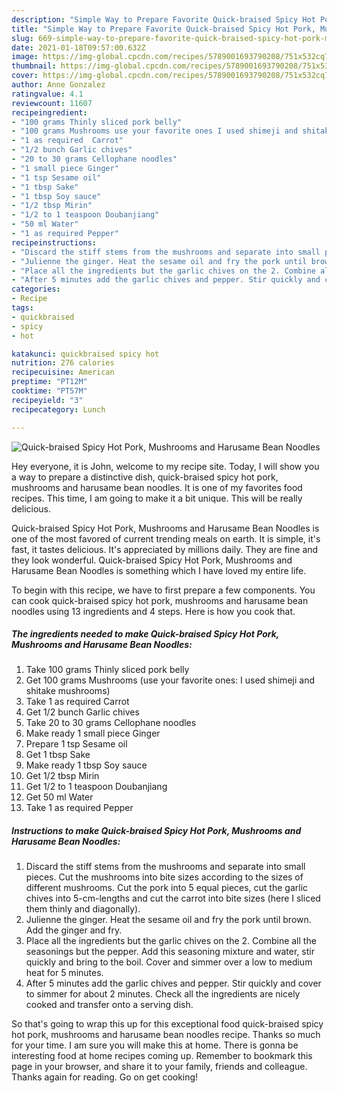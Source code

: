 ```yaml
---
description: "Simple Way to Prepare Favorite Quick-braised Spicy Hot Pork, Mushrooms and Harusame Bean Noodles"
title: "Simple Way to Prepare Favorite Quick-braised Spicy Hot Pork, Mushrooms and Harusame Bean Noodles"
slug: 669-simple-way-to-prepare-favorite-quick-braised-spicy-hot-pork-mushrooms-and-harusame-bean-noodles
date: 2021-01-18T09:57:00.632Z
image: https://img-global.cpcdn.com/recipes/5789001693790208/751x532cq70/quick-braised-spicy-hot-pork-mushrooms-and-harusame-bean-noodles-recipe-main-photo.jpg
thumbnail: https://img-global.cpcdn.com/recipes/5789001693790208/751x532cq70/quick-braised-spicy-hot-pork-mushrooms-and-harusame-bean-noodles-recipe-main-photo.jpg
cover: https://img-global.cpcdn.com/recipes/5789001693790208/751x532cq70/quick-braised-spicy-hot-pork-mushrooms-and-harusame-bean-noodles-recipe-main-photo.jpg
author: Anne Gonzalez
ratingvalue: 4.1
reviewcount: 11607
recipeingredient:
- "100 grams Thinly sliced pork belly"
- "100 grams Mushrooms use your favorite ones I used shimeji and shitake mushrooms"
- "1 as required  Carrot"
- "1/2 bunch Garlic chives"
- "20 to 30 grams Cellophane noodles"
- "1 small piece Ginger"
- "1 tsp Sesame oil"
- "1 tbsp Sake"
- "1 tbsp Soy sauce"
- "1/2 tbsp Mirin"
- "1/2 to 1 teaspoon Doubanjiang"
- "50 ml Water"
- "1 as required Pepper"
recipeinstructions:
- "Discard the stiff stems from the mushrooms and separate into small pieces. Cut the mushrooms into bite sizes according to the sizes of different mushrooms. Cut the pork into 5 equal pieces, cut the garlic chives into 5-cm-lengths and cut the carrot into bite sizes (here I sliced them thinly and diagonally)."
- "Julienne the ginger. Heat the sesame oil and fry the pork until brown. Add the ginger and fry."
- "Place all the ingredients but the garlic chives on the 2. Combine all the seasonings but the pepper. Add this seasoning mixture and water, stir quickly and bring to the boil. Cover and simmer over a low to medium heat for 5 minutes."
- "After 5 minutes add the garlic chives and pepper. Stir quickly and cover to simmer for about 2 minutes. Check all the ingredients are nicely cooked and transfer onto a serving dish."
categories:
- Recipe
tags:
- quickbraised
- spicy
- hot

katakunci: quickbraised spicy hot 
nutrition: 276 calories
recipecuisine: American
preptime: "PT12M"
cooktime: "PT57M"
recipeyield: "3"
recipecategory: Lunch

---
```



![Quick-braised Spicy Hot Pork, Mushrooms and Harusame Bean Noodles](https://img-global.cpcdn.com/recipes/5789001693790208/751x532cq70/quick-braised-spicy-hot-pork-mushrooms-and-harusame-bean-noodles-recipe-main-photo.jpg)

Hey everyone, it is John, welcome to my recipe site. Today, I will show you a way to prepare a distinctive dish, quick-braised spicy hot pork, mushrooms and harusame bean noodles. It is one of my favorites food recipes. This time, I am going to make it a bit unique. This will be really delicious.

Quick-braised Spicy Hot Pork, Mushrooms and Harusame Bean Noodles is one of the most favored of current trending meals on earth. It is simple, it's fast, it tastes delicious. It's appreciated by millions daily. They are fine and they look wonderful. Quick-braised Spicy Hot Pork, Mushrooms and Harusame Bean Noodles is something which I have loved my entire life.




To begin with this recipe, we have to first prepare a few components. You can cook quick-braised spicy hot pork, mushrooms and harusame bean noodles using 13 ingredients and 4 steps. Here is how you cook that.

<!--inarticleads1-->

##### The ingredients needed to make Quick-braised Spicy Hot Pork, Mushrooms and Harusame Bean Noodles:

1. Take 100 grams Thinly sliced pork belly
1. Get 100 grams Mushrooms (use your favorite ones: I used shimeji and shitake mushrooms)
1. Take 1 as required  Carrot
1. Get 1/2 bunch Garlic chives
1. Take 20 to 30 grams Cellophane noodles
1. Make ready 1 small piece Ginger
1. Prepare 1 tsp Sesame oil
1. Get 1 tbsp Sake
1. Make ready 1 tbsp Soy sauce
1. Get 1/2 tbsp Mirin
1. Get 1/2 to 1 teaspoon Doubanjiang
1. Get 50 ml Water
1. Take 1 as required Pepper




<!--inarticleads2-->

##### Instructions to make Quick-braised Spicy Hot Pork, Mushrooms and Harusame Bean Noodles:

1. Discard the stiff stems from the mushrooms and separate into small pieces. Cut the mushrooms into bite sizes according to the sizes of different mushrooms. Cut the pork into 5 equal pieces, cut the garlic chives into 5-cm-lengths and cut the carrot into bite sizes (here I sliced them thinly and diagonally).
1. Julienne the ginger. Heat the sesame oil and fry the pork until brown. Add the ginger and fry.
1. Place all the ingredients but the garlic chives on the 2. Combine all the seasonings but the pepper. Add this seasoning mixture and water, stir quickly and bring to the boil. Cover and simmer over a low to medium heat for 5 minutes.
1. After 5 minutes add the garlic chives and pepper. Stir quickly and cover to simmer for about 2 minutes. Check all the ingredients are nicely cooked and transfer onto a serving dish.




So that's going to wrap this up for this exceptional food quick-braised spicy hot pork, mushrooms and harusame bean noodles recipe. Thanks so much for your time. I am sure you will make this at home. There is gonna be interesting food at home recipes coming up. Remember to bookmark this page in your browser, and share it to your family, friends and colleague. Thanks again for reading. Go on get cooking!
